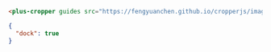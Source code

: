 ```html [template]
<plus-cropper guides src="https://fengyuanchen.github.io/cropperjs/images/picture.jpg"></plus-cropper>
```

```json [settings]
{
  "dock": true
}
```
